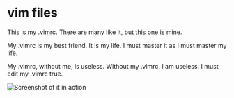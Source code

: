 # vim files

This is my .vimrc. There are many like it, but this one is mine.

My .vimrc is my best friend. It is my life. I must master it as I must master my life.

My .vimrc, without me, is useless. Without my .vimrc, I am useless. I must edit my .vimrc true.

![Screenshot of it in action](https://i.imgur.com/53ckx11.png)
